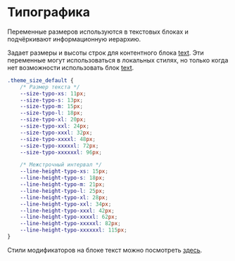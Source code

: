 # Типографика

Переменные размеров используются в текстовых блоках и подчёркивают информационную иерархию.

Задает размеры и высоты строк для контентного блока [text](content-text.md).
Эти переменные могут использоваться в локальных стилях, но только когда нет возможности использовать блок [text](content-text.md).

```css
.theme_size_default {
    /* Размер текста */
    --size-typo-xs: 11px;
    --size-typo-s: 13px;
    --size-typo-m: 15px;
    --size-typo-l: 18px;
    --size-typo-xl: 20px;
    --size-typo-xxl: 24px;
    --size-typo-xxxl: 32px;
    --size-typo-xxxxl: 48px;
    --size-typo-xxxxxl: 72px;
    --size-typo-xxxxxxl: 96px;

    /* Межстрочный интервал */
    --line-height-typo-xs: 15px;
    --line-height-typo-s: 18px;
    --line-height-typo-m: 21px;
    --line-height-typo-l: 25px;
    --line-height-typo-xl: 28px;
    --line-height-typo-xxl: 34px;
    --line-height-typo-xxxl: 42px;
    --line-height-typo-xxxxl: 62px;
    --line-height-typo-xxxxxl: 82px;
    --line-height-typo-xxxxxxl: 115px;
}
```

Стили модификаторов на блоке текст можно посмотреть [здесь](http://whitepaper.tools/doc.html#/content-text).
